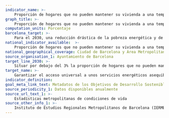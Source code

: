 ```yaml
---
indicator_name: >-
    Proporción de hogares que no pueden mantener su vivienda a una temperatura adecuada
graph_title: >-
    Proporción de hogares que no pueden mantener su vivienda a una temperatura adecuada
computation_units: Porcentaje
barcelona_target: >-
    Para el 2030, una reducción drástica de la pobreza energética y de las interrupciones de suministro en Barcelona
national_indicator_available:  >-
    Proporción de hogares que no pueden mantener su vivienda a una temperatura adecuada
national_geographical_coverage: Ciudad de Barcelona y Area Metropolitana de Barcelona
source_organisation_1: Ayuntamiento de Barcelona
target_line_2030: >-
    Situar por debajo del 3% la proporción de hogares que no pueden mantener la vivienda a una temperatura adecuada
target_name: >-
    Garantizar el acceso universal a unos servicios energéticos asequibles, confiables y modernos
indicator_definition:
goal_meta_link_text: Metadatos de los Objetivos de Desarrollo Sostenible de las Naciones Unidas (pdf 894kB)
source_periodicity_1: Datos disponibles anualmente
source_url_text_1: >-
    Estadísticas metropolitanas de condiciones de vida
source_other_info_1: >-
    Instituto de Estudios Regionales Metropolitanos de Barcelona (IERMB)
---
```

